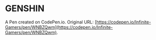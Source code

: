 # GENSHIN

A Pen created on CodePen.io. Original URL: [https://codepen.io/Infinite-Gamers/pen/WNBZQwm](https://codepen.io/Infinite-Gamers/pen/WNBZQwm).

